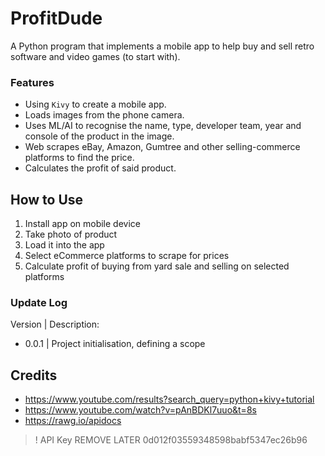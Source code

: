 # ProfitDude
A Python program that implements a mobile app to help buy and sell retro software and video games (to start with).

### Features
- Using `Kivy` to create a mobile app.
- Loads images from the phone camera.
- Uses ML/AI to recognise the name, type, developer team, year and console of the product in the image.
- Web scrapes eBay, Amazon, Gumtree and other selling-commerce platforms to find the price.
- Calculates the profit of said product.

## How to Use
1. Install app on mobile device
2. Take photo of product
3. Load it into the app
4. Select eCommerce platforms to scrape for prices
5. Calculate profit of buying from yard sale and selling on selected platforms

### Update Log
Version | Description:

- 0.0.1 | Project initialisation, defining a scope

## Credits
- https://www.youtube.com/results?search_query=python+kivy+tutorial
- https://www.youtube.com/watch?v=pAnBDKl7uuo&t=8s
- https://rawg.io/apidocs

>! API Key REMOVE LATER 0d012f03559348598babf5347ec26b96